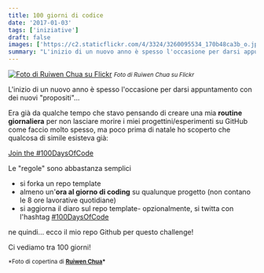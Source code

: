 ```yaml
---
title: 100 giorni di codice
date: '2017-01-03'
tags: ['iniziative']
draft: false
images: ['https://c2.staticflickr.com/4/3324/3260095534_170b48ca3b_o.jpg']
summary: "L'inizio di un nuovo anno è spesso l'occasione per darsi appuntamento con dei nuovi `propositi`..."
---
```


[![Foto di Ruiwen Chua su Flickr](https://c2.staticflickr.com/4/3324/3260095534_170b48ca3b_o.jpg)](https://www.flickr.com/photos/ruiwen/3260095534) <small>_Foto di Ruiwen Chua su Flickr_</small>

L'inizio di un nuovo anno è spesso l'occasione per darsi appuntamento con dei nuovi "propositi"...

Era già da qualche tempo che stavo pensando di creare una mia **routine giornaliera** per non lasciare morire i miei progettini/esperimenti su GitHub come faccio molto spesso, ma poco prima di natale ho scoperto che qualcosa di simile esisteva già:

<a className="embedly-card" href="https://medium.freecodecamp.com/join-the-100daysofcode-556ddb4579e4#.2hirvxl54">Join the #100DaysOfCode</a>

Le "regole" sono abbastanza semplici

- si forka un repo template
- almeno un'**ora al giorno di coding** su qualunque progetto (non contano le 8 ore lavorative quotidiane)
- si aggiorna il diaro sul repo template- opzionalmente, si twitta con l'hashtag [#100DaysOfCode](https://twitter.com/hashtag/100DaysOfCode?src=hash)

ne quindi... ecco il mio repo Github per questo challenge!

<!-- <a class="embedly-card" href="https://github.com/moebiusmania/100-days-of-code/blob/master/log.md">moebiusmania/100-days-of-code</a> -->

Ci vediamo tra 100 giorni!

<small>\*Foto di copertina di **[Ruiwen Chua](https://www.flickr.com/photos/ruiwen/3260095534/)\***</small>
